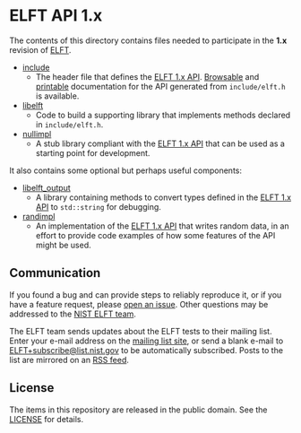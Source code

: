 ELFT API 1.x
============

The contents of this directory contains files needed to participate in the
**1.x** revision of [ELFT].

 * [include]
   - The header file that defines the [ELFT 1.x API]. [Browsable] and
     [printable] documentation for the API generated from `include/elft.h` is
     available.
 * [libelft]
   - Code to build a supporting library that implements methods declared in
     `include/elft.h`.
 * [nullimpl]
   - A stub library compliant with the [ELFT 1.x API] that can be used as a
     starting point for development.

It also contains some optional but perhaps useful components:

 * [libelft_output]
   - A library containing methods to convert types defined in the [ELFT 1.x API]
     to `std::string` for debugging.
 * [randimpl]
   - An implementation of the [ELFT 1.x API] that writes random data, in an
     effort to provide code examples of how some features of the API might be
     used.

Communication
-------------
If you found a bug and can provide steps to reliably reproduce it, or if you
have a feature request, please [open an issue]. Other questions may be addressed
to the [NIST ELFT team].

The ELFT team sends updates about the ELFT tests to their mailing list. Enter
your e-mail address on the [mailing list site], or send a blank e-mail to
ELFT+subscribe@list.nist.gov to be automatically subscribed. Posts to the list
are mirrored on an [RSS feed].

License
-------
The items in this repository are released in the public domain. See the
[LICENSE] for details.

[nullimpl]: https://github.com/usnistgov/elft/blob/master/elft_1_x/nullimpl
[libelft]: https://github.com/usnistgov/elft/blob/master/elft_1_x/libelft
[include]: https://github.com/usnistgov/elft/blob/master/elft_1_x/include
[ELFT 1.x API]: https://github.com/usnistgov/elft/blob/master/elft_1_x/include/elft.h
[open an issue]: https://github.com/usnistgov/elft/issues
[mailing list site]: https://groups.google.com/a/list.nist.gov/forum/#!forum/elft/join
[RSS feed]: https://groups.google.com/a/list.nist.gov/forum/feed/elft/msgs/rss.xml
[LICENSE]: https://github.com/usnistgov/elft/blob/master/LICENSE.md
[NIST ELFT team]: mailto:elft@nist.gov
[ELFT]: https://www.nist.gov/image-group/elft
[Browsable]: https://pages.nist.gov/elft/elft_1_x/doc/api
[printable]: https://pages.nist.gov/elft/elft_1_x/doc/api.pdf
[randimpl]: https://github.com/usnistgov/elft/blob/master/elft_1_x/randimpl
[libelft_output]: https://github.com/usnistgov/elft/blob/master/elft_1_x/libelft_output
